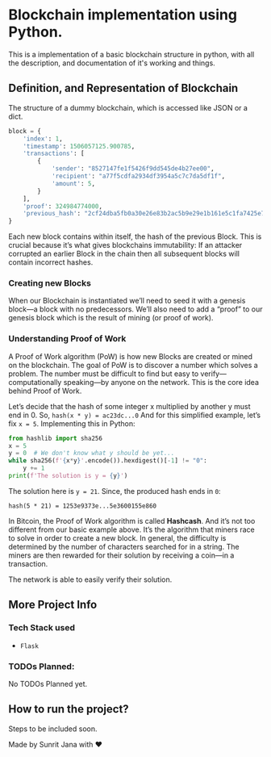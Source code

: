 # Blockchain implementation using Python.

This is a implementation of a basic blockchain structure in python, with all the description, and documentation of it's working and things.

## Definition, and Representation of Blockchain

The structure of a dummy blockchain, which is accessed like JSON or a dict.

```python
block = {
    'index': 1,
    'timestamp': 1506057125.900785,
    'transactions': [
        {
            'sender': "8527147fe1f5426f9dd545de4b27ee00",
            'recipient': "a77f5cdfa2934df3954a5c7c7da5df1f",
            'amount': 5,
        }
    ],
    'proof': 324984774000,
    'previous_hash': "2cf24dba5fb0a30e26e83b2ac5b9e29e1b161e5c1fa7425e73043362938b9824"
}
```

Each new block contains within itself, the hash of the previous Block. 
This is crucial because it’s what gives blockchains immutability: 
If an attacker corrupted an earlier Block in the chain then all subsequent blocks will 
contain incorrect hashes.

### Creating new Blocks

When our Blockchain is instantiated we’ll need to seed it with a genesis block—a block with 
no predecessors. We’ll also need to add a “proof” to our genesis block which is the result of 
mining (or proof of work).

### Understanding Proof of Work

A Proof of Work algorithm (PoW) is how new Blocks are created or mined on the blockchain.
The goal of PoW is to discover a number which solves a problem. The number must be difficult to 
find but easy to verify—computationally speaking—by anyone on the network. 
This is the core idea behind Proof of Work.

Let’s decide that the hash of some integer x multiplied by another y must end in 0. 
So, `hash(x * y) = ac23dc...0` And for this simplified example, let’s fix `x = 5`. 
Implementing this in Python:

```python
from hashlib import sha256
x = 5
y = 0  # We don't know what y should be yet...
while sha256(f'{x*y}'.encode()).hexdigest()[-1] != "0":
    y += 1
print(f'The solution is y = {y}')
```

The solution here is `y = 21`. Since, the produced hash ends in `0`:

```
hash(5 * 21) = 1253e9373e...5e3600155e860
```

In Bitcoin, the Proof of Work algorithm is called **Hashcash**.
And it’s not too different from our basic example above. 
It’s the algorithm that miners race to solve in order to create a new block. 
In general, the difficulty is determined by the number of characters searched for in a string. 
The miners are then rewarded for their solution by receiving a coin—in a transaction.

The network is able to easily verify their solution.


## More Project Info

### Tech Stack used

- `Flask`

### TODOs Planned:

No TODOs Planned yet.

## How to run the project?

Steps to be included soon.

Made by Sunrit Jana with ❤️
